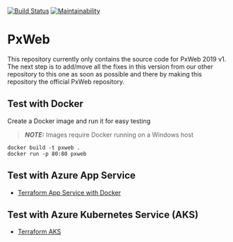 [![Build Status](https://travis-ci.org/runejo/PxWeb.svg?branch=master)](https://travis-ci.org/runejo/PxWeb)
[![Maintainability](https://api.codeclimate.com/v1/badges/d46673e9ae35d2a6bdd6/maintainability)](https://codeclimate.com/github/runejo/PxWeb/maintainability)

# PxWeb
This repository currently only contains the source code for PxWeb 2019 v1.
The next step is to add/move all the fixes in this version from our other repository to this one as soon as possible and there by making this repository the official PxWeb repository.

## Test with Docker
Create a Docker image and run it for easy testing

> **_NOTE:_**  Images require Docker running on a Windows host

```
docker build -t pxweb .
docker run -p 80:80 pxweb
```
## Test with Azure App Service

* [Terraform App Service with Docker](terraform/azurerm/app-service)

## Test with Azure Kubernetes Service (AKS) 

* [Terraform AKS](terraform/azurerm/kubernetes)